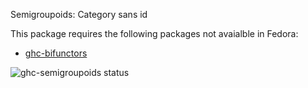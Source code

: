 Semigroupoids: Category sans id

This package requires the following packages not avaialble in Fedora:

* [ghc-bifunctors](../ghc-bifunctors)

![ghc-semigroupoids status](https://copr.fedorainfracloud.org/coprs/g/weldr/bdcs-haskell-deps/package/ghc-semigroupoids/status_image/last_build.png)

